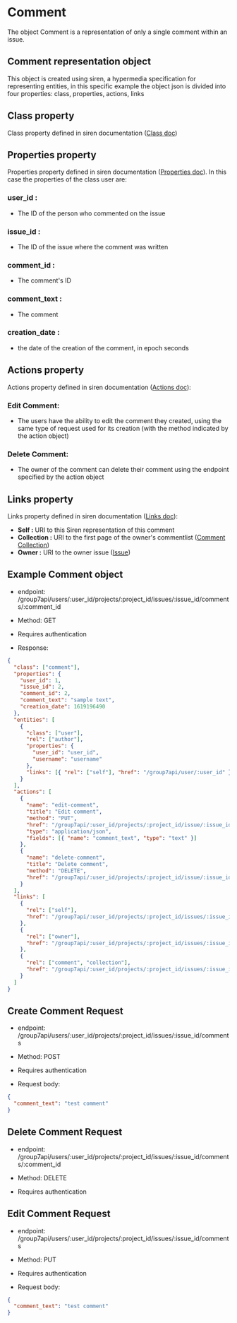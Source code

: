 # **Comment**

The object Comment is a representation of only a single comment within an issue.

## **Comment representation object**

This object is created using siren, a hypermedia specification for representing entities, in this specific example the object json is divided into four properties: class, properties, actions, links

## **Class property**

Class property defined in siren documentation ([Class doc](https://github.com/kevinswiber/siren#class))

## **Properties property**

Properties property defined in siren documentation ([Properties doc](https://github.com/kevinswiber/siren#properties)). In this case the properties of the class user are:

### **user_id :**

- The ID of the person who commented on the issue

### **issue_id :**

- The ID of the issue where the comment was written

### **comment_id :**

- The comment's ID

### **comment_text :**

- The comment

### **creation_date :**

- the date of the creation of the comment, in epoch seconds

## **Actions property**

Actions property defined in siren documentation ([Actions doc](https://github.com/kevinswiber/siren#actions-1)):

### **Edit Comment:**

- The users have the ability to edit the comment they created, using the same type of request used for its creation (with the method indicated by the action object)

### **Delete Comment:**

- The owner of the comment can delete their comment using the endpoint specified by the action object

## **Links property**

Links property defined in siren documentation ([Links doc](https://github.com/kevinswiber/siren#links-1)):

- **Self :** URI to this Siren representation of this comment
- **Collection :** URI to the first page of the owner's commentlist ([Comment Collection](https://github.com/isel-leic-daw/daw-project-li61d-g07/blob/main/docs/Documentation/Comments/CommentCollection.md))
- **Owner :** URI to the owner issue ([Issue](https://github.com/isel-leic-daw/daw-project-li61d-g07/blob/main/docs/Documentation/Issues/IssueCollection.md))

## **Example Comment object**

- endpoint: /group7api/users/:user_id/projects/:project_id/issues/:issue_id/comments/:comment_id

- Method: GET

- Requires authentication

- Response:

```json
{
  "class": ["comment"],
  "properties": {
    "user_id": 1,
    "issue_id": 2,
    "comment_id": 2,
    "comment_text": "sample text",
    "creation_date": 1619196490
  },
  "entities": [
    {
      "class": ["user"],
      "rel": ["author"],
      "properties": {
        "user_id": "user_id",
        "username": "username"
      },
      "links": [{ "rel": ["self"], "href": "/group7api/user/:user_id" }]
    }
  ],
  "actions": [
    {
      "name": "edit-comment",
      "title": "Edit comment",
      "method": "PUT",
      "href": "/group7api/:user_id/projects/:project_id/issue/:issue_id/comments/:comment_id",
      "type": "application/json",
      "fields": [{ "name": "comment_text", "type": "text" }]
    },
    {
      "name": "delete-comment",
      "title": "Delete comment",
      "method": "DELETE",
      "href": "/group7api/:user_id/projects/:project_id/issue/:issue_id/comments/:comment_id"
    }
  ],
  "links": [
    {
      "rel": ["self"],
      "href": "/group7api/:user_id/projects/:project_id/issues/:issue_id/comments/:comment_id"
    },
    {
      "rel": ["owner"],
      "href": "/group7api/:user_id/projects/:project_id/issues/:issue_id"
    },
    {
      "rel": ["comment", "collection"],
      "href": "/group7api/:user_id/projects/:project_id/issues/:issue_id/comments?PageIndex={index}&PageSize={pageSize}"
    }
  ]
}
```

## **Create Comment Request**

- endpoint: /group7api/users/:user_id/projects/:project_id/issues/:issue_id/comments

- Method: POST

- Requires authentication

- Request body:

```json
{
  "comment_text": "test comment"
}
```

## **Delete Comment Request**

- endpoint: /group7api/users/:user_id/projects/:project_id/issues/:issue_id/comments/:comment_id

- Method: DELETE

- Requires authentication

## **Edit Comment Request**

- endpoint: /group7api/users/:user_id/projects/:project_id/issues/:issue_id/comments

- Method: PUT

- Requires authentication

- Request body:

```json
{
  "comment_text": "test comment"
}
```
